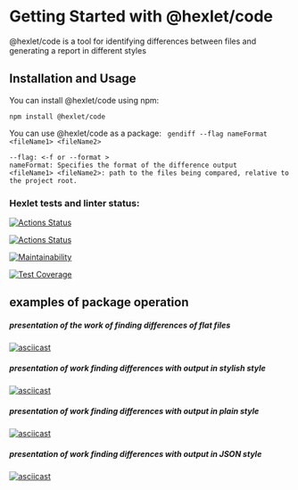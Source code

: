 # Getting Started with @hexlet/code
@hexlet/code is a tool for identifying differences between files and generating a report in different styles

## Installation and Usage 
You can install @hexlet/code using npm:
``` 
npm install @hexlet/code 
```

You can use @hexlet/code as a package:
` gendiff --flag nameFormat <fileName1> <fileName2>`
```
--flag: <-f or --format >
nameFormat: Specifies the format of the difference output
<fileName1> <fileName2>: path to the files being compared, relative to the project root. 
```

### Hexlet tests and linter status:
[![Actions Status](https://github.com/Successful1991/frontend-project-lvl2/workflows/hexlet-check/badge.svg)](https://github.com/Successful1991/frontend-project-lvl2/actions)

[![Actions Status](https://github.com/Successful1991/frontend-project-lvl2/workflows/My-Linter/badge.svg)](https://github.com/Successful1991/frontend-project-lvl2/actions)

[![Maintainability](https://api.codeclimate.com/v1/badges/af19b385646699c5860b/maintainability)](https://codeclimate.com/github/Successful1991/frontend-project-lvl2/maintainability)

[![Test Coverage](https://api.codeclimate.com/v1/badges/af19b385646699c5860b/test_coverage)](https://codeclimate.com/github/Successful1991/frontend-project-lvl2/test_coverage)

## examples of package operation

##### presentation of the work of finding differences of flat files
[![asciicast](https://asciinema.org/a/FPEpnr4qu7s4oXmZ3ttAd5nBr.svg)](https://asciinema.org/a/FPEpnr4qu7s4oXmZ3ttAd5nBr)

##### presentation of work finding differences with output in stylish style
[![asciicast](https://asciinema.org/a/N1v5FYyZdo3ntQScNPJXhRPCm.svg)](https://asciinema.org/a/N1v5FYyZdo3ntQScNPJXhRPCm)

##### presentation of work finding differences with output in plain style
[![asciicast](https://asciinema.org/a/eFGXQZNDyux7Mg7icAhjhEXMS.svg)](https://asciinema.org/a/eFGXQZNDyux7Mg7icAhjhEXMS)

##### presentation of work finding differences with output in JSON style
[![asciicast](https://asciinema.org/a/qgcUOUvbNWATA6XVHkxGR6KN5.svg)](https://asciinema.org/a/qgcUOUvbNWATA6XVHkxGR6KN5)
